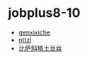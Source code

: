 # jobplus8-10

* [genxixiche](https://gibhub.com/lisisharand)
* [nttzl](https://github.com/nttzl)
* [比萨斜塔土豆丝](https://github.com/NEVERDIEME)

